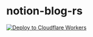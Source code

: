 # notion-blog-rs

[![Deploy to Cloudflare Workers](https://deploy.workers.cloudflare.com/button)](https://deploy.workers.cloudflare.com/?url=https://github.com/Akagi201/notion-blog)
